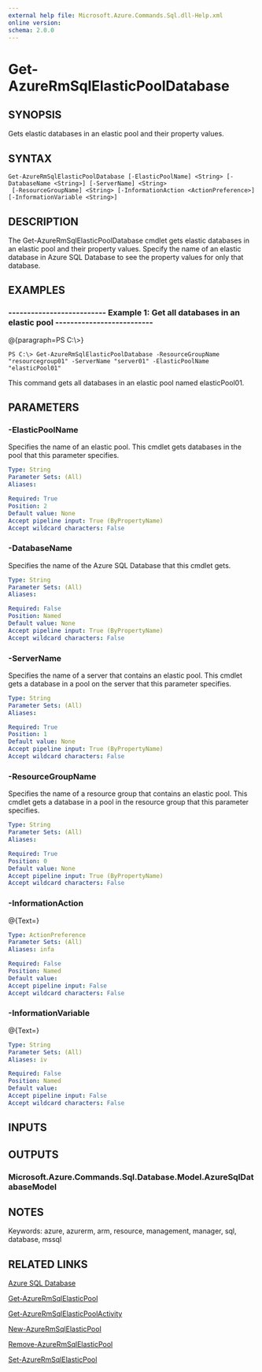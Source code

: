 ```yaml
---
external help file: Microsoft.Azure.Commands.Sql.dll-Help.xml
online version: 
schema: 2.0.0
---
```


# Get-AzureRmSqlElasticPoolDatabase
## SYNOPSIS
Gets elastic databases in an elastic pool and their property values.

## SYNTAX

```
Get-AzureRmSqlElasticPoolDatabase [-ElasticPoolName] <String> [-DatabaseName <String>] [-ServerName] <String>
 [-ResourceGroupName] <String> [-InformationAction <ActionPreference>] [-InformationVariable <String>]
```

## DESCRIPTION
The Get-AzureRmSqlElasticPoolDatabase cmdlet gets elastic databases in an elastic pool and their property values.
Specify the name of an elastic database in Azure SQL Database to see the property values for only that database.

## EXAMPLES

### --------------------------  Example 1: Get all databases in an elastic pool  --------------------------
@{paragraph=PS C:\\\>}

```
PS C:\> Get-AzureRmSqlElasticPoolDatabase -ResourceGroupName "resourcegroup01" -ServerName "server01" -ElasticPoolName "elasticPool01"
```

This command gets all databases in an elastic pool named elasticPool01.

## PARAMETERS

### -ElasticPoolName
Specifies the name of an elastic pool.
This cmdlet gets databases in the pool that this parameter specifies.

```yaml
Type: String
Parameter Sets: (All)
Aliases: 

Required: True
Position: 2
Default value: None
Accept pipeline input: True (ByPropertyName)
Accept wildcard characters: False
```

### -DatabaseName
Specifies the name of the Azure SQL Database that this cmdlet gets.

```yaml
Type: String
Parameter Sets: (All)
Aliases: 

Required: False
Position: Named
Default value: None
Accept pipeline input: True (ByPropertyName)
Accept wildcard characters: False
```

### -ServerName
Specifies the name of a server that contains an elastic pool.
This cmdlet gets a database in a pool on the server that this parameter specifies.

```yaml
Type: String
Parameter Sets: (All)
Aliases: 

Required: True
Position: 1
Default value: None
Accept pipeline input: True (ByPropertyName)
Accept wildcard characters: False
```

### -ResourceGroupName
Specifies the name of a resource group that contains an elastic pool.
This cmdlet gets a database in a pool in the resource group that this parameter specifies.

```yaml
Type: String
Parameter Sets: (All)
Aliases: 

Required: True
Position: 0
Default value: None
Accept pipeline input: True (ByPropertyName)
Accept wildcard characters: False
```

### -InformationAction
@{Text=}

```yaml
Type: ActionPreference
Parameter Sets: (All)
Aliases: infa

Required: False
Position: Named
Default value: 
Accept pipeline input: False
Accept wildcard characters: False
```

### -InformationVariable
@{Text=}

```yaml
Type: String
Parameter Sets: (All)
Aliases: iv

Required: False
Position: Named
Default value: 
Accept pipeline input: False
Accept wildcard characters: False
```

## INPUTS

## OUTPUTS

### Microsoft.Azure.Commands.Sql.Database.Model.AzureSqlDatabaseModel

## NOTES
Keywords: azure, azurerm, arm, resource, management, manager, sql, database, mssql

## RELATED LINKS

[Azure SQL Database]()

[Get-AzureRmSqlElasticPool]()

[Get-AzureRmSqlElasticPoolActivity]()

[New-AzureRmSqlElasticPool]()

[Remove-AzureRmSqlElasticPool]()

[Set-AzureRmSqlElasticPool]()


